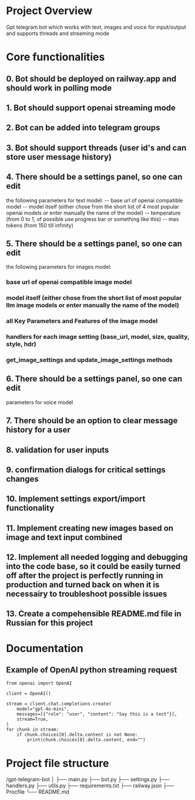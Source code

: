 # Project Overview
Gpt telegram bot which  works with text, images and voice for input/output and supports threads and streaming mode

# Core functionalities
## 0. Bot should be deployed on railway.app and should work in polling mode
## 1. Bot should support openai streaming mode
## 2. Bot can be added into telegram groups
## 3. Bot should support threads (user id's and can store user message history)
## 4. There should be a settings panel, so one can edit 
the following parameters for text model:
-- base url of openai compatible model
-- model itself (either chose from the short list of 4 most popular openai models or enter manually the name of the model)
-- temperature (from 0 to 1, of possible use progress bar or something like this)
-- max tokens (from 150 till infinity)

## 5. There should be a settings panel, so one can edit 
the following parameters for images model:
### base url of openai compatible image model
### model itself (either chose from the short list of most popular llm image models or enter manually the name of the model)
### all Key Parameters and Features of the image model
### handlers for each image setting (base_url, model, size, quality, style, hdr)
### get_image_settings and update_image_settings methods

## 6. There should be a settings panel, so one can edit 
parameters for voice model

## 7. There should be an option to clear message history for a user
## 8. validation for user inputs
## 9. confirmation dialogs for critical settings changes
## 10. Implement settings export/import functionality
## 11. Implement creating new images based on image and text input combined
## 12. Implement all needed logging and debugging into the code base, so it could be easily turned off after the project is perfectly running in production and turned back on when it is necessairy to troubleshoot possible issues
## 13. Create a compehensible README.md file in Russian for this project


# Documentation
## Example of OpenAI python streaming request
```
from openai import OpenAI

client = OpenAI()

stream = client.chat.completions.create(
    model="gpt-4o-mini",
    messages=[{"role": "user", "content": "Say this is a test"}],
    stream=True,
)
for chunk in stream:
    if chunk.choices[0].delta.content is not None:
        print(chunk.choices[0].delta.content, end="")
```


# Project file structure
/gpt-telegram-bot
│
├── main.py
├── bot.py
├── settings.py
├── handlers.py
├── utils.py
├── requirements.txt
├── railway.json
├── Procfile
└── README.md